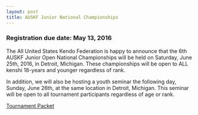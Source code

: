 ```yaml
---
layout: post
title: AUSKF Junior National Championships
---
```


### Registration due date: May 13, 2016

The All United  States  Kendo Federation  is  happy to  announce  that  the 6th AUSKF Junior
Open  National  Championships will  be  held  on Saturday,  June  25th, 2016, in  Detroit,
Michigan. These championships will  be  open  to  ALL kenshi  18-years  and younger
regardless  of  rank.

In  addition, we  will  also  be  hosting a youth seminar the following day,  Sunday, June  26th, at
the same  location  in  Detroit,  Michigan. This  seminar will  be  open  to  all tournament
participants  regardless  of  age or  rank.



[Tournament Packet](/img/pdfs/2016_AUSKF_junior_nationals.pdf)<br>
